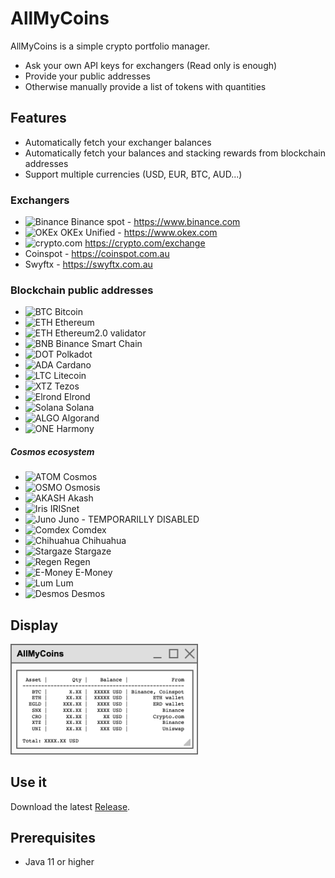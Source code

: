 # AllMyCoins

AllMyCoins is a simple crypto portfolio manager.

- Ask your own API keys for exchangers (Read only is enough)
- Provide your public addresses
- Otherwise manually provide a list of tokens with quantities

## Features

- Automatically fetch your exchanger balances 
- Automatically fetch your balances and stacking rewards from blockchain addresses
- Support multiple currencies (USD, EUR, BTC, AUD...)

### Exchangers

- <img src="https://assets.coingecko.com/markets/images/52/small/binance.jpg" alt="Binance" width="15"/> Binance spot - https://www.binance.com
- <img src="https://assets.coingecko.com/markets/images/96/small/okEX.jpg" alt="OKEx" width="15"/> OKEx Unified - https://www.okex.com
- <img src="https://assets.coingecko.com/markets/images/589/small/crypto_com.jpg" alt="crypto.com" width="15"/> https://crypto.com/exchange
- Coinspot - https://coinspot.com.au
- Swyftx - https://swyftx.com.au

### Blockchain public addresses

- <img src="https://assets.coingecko.com/coins/images/1/thumb_2x/bitcoin.png" alt="BTC" width="15"/> Bitcoin
- <img src="https://assets.coingecko.com/coins/images/279/thumb_2x/ethereum.png" alt="ETH" width="15"/> Ethereum
- <img src="https://assets.coingecko.com/coins/images/279/thumb_2x/ethereum.png" alt="ETH" width="15"/> Ethereum2.0 validator
- <img src="https://assets.coingecko.com/coins/images/825/small/binance-coin-logo.png" alt="BNB" width="15"/> Binance Smart Chain
- <img src="https://assets.coingecko.com/coins/images/12171/small/aJGBjJFU_400x400.jpg" alt="DOT" width="15"/> Polkadot
- <img src="https://assets.coingecko.com/coins/images/975/small/cardano.png" alt="ADA" width="15"/> Cardano
- <img src="https://assets.coingecko.com/coins/images/2/small/litecoin.png?1547033580" alt="LTC" width="15"/> Litecoin
- <img src="https://assets.coingecko.com/coins/images/976/thumb_2x/Tezos-logo.png" alt="XTZ" width="15"/> Tezos
- <img src="https://assets.coingecko.com/coins/images/12335/thumb_2x/Elrond.png" alt="Elrond" width="15"/> Elrond
- <img src="https://assets.coingecko.com/coins/images/4128/thumb_2x/RPU3hzmh_400x400.jpg" alt="Solana" width="15"/> Solana
- <img src="https://assets.coingecko.com/coins/images/4380/thumb_2x/download.png" alt="ALGO" width="15"/> Algorand
- <img src="https://assets.coingecko.com/coins/images/4344/thumb_2x/Y88JAze.png" alt="ONE" width="15"/> Harmony

##### Cosmos ecosystem
- <img src="https://assets.coingecko.com/coins/images/1481/thumb_2x/cosmos_hub.png" alt="ATOM" width="15"/> Cosmos
- <img src="https://assets.coingecko.com/coins/images/16724/small/osmosis.jpeg?1624849879" alt="OSMO" width="15"/> Osmosis
- <img src="https://assets.coingecko.com/coins/images/12785/small/akash-logo.png" alt="AKASH" width="15"/> Akash
- <img src="https://assets.coingecko.com/coins/images/5135/small/IRIS.png" alt="Iris" width="15"/> IRISnet
- <img src="https://assets.coingecko.com/coins/images/19249/small/2021-10-21_11.23.17.jpg" alt="Juno" width="15"/> Juno - TEMPORARILLY DISABLED
- <img src="https://assets.coingecko.com/coins/images/21540/small/_ooQky6B_400x400.jpg?1639447618" alt="Comdex" width="15"/> Comdex
- <img src="https://assets.coingecko.com/coins/images/22485/small/logo_transparent_notext.png?1641901839" alt="Chihuahua" width="15"/> Chihuahua
- <img src="https://assets.coingecko.com/coins/images/22363/small/stargaze.png?1641571154" alt="Stargaze" width="15"/> Stargaze
- <img src="https://assets.coingecko.com/coins/images/16733/small/REGEN.png?1624861317" alt="Regen" width="15"/> Regen
- <img src="https://assets.coingecko.com/coins/images/13722/small/logo-200x200.jpg?1626095888" alt="E-Money" width="15"/> E-Money
- <img src="https://assets.coingecko.com/coins/images/22009/small/lum.png?1640590072" alt="Lum" width="15"/> Lum
- <img src="https://assets.coingecko.com/coins/images/22610/small/dsm.png?1643192656" alt="Desmos" width="15"/> Desmos

## Display

<img src="doc/img/allMyCoinsWindow.png" alt="AllMyCoins Window" width="300"/>

## Use it

Download the latest [Release](https://github.com/thomasWos/AllMyCoins/releases).

## Prerequisites

- Java 11 or higher


